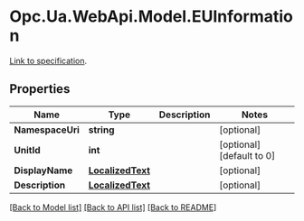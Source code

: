 # Opc.Ua.WebApi.Model.EUInformation
[Link to specification](https://reference.opcfoundation.org/v105/Core/docs/Part8/5.6.3/#5.6.3.3).

## Properties

Name | Type | Description | Notes
------------ | ------------- | ------------- | -------------
**NamespaceUri** | **string** |  | [optional] 
**UnitId** | **int** |  | [optional] [default to 0]
**DisplayName** | [**LocalizedText**](LocalizedText.md) |  | [optional] 
**Description** | [**LocalizedText**](LocalizedText.md) |  | [optional] 

[[Back to Model list]](../README.md#documentation-for-models) [[Back to API list]](../README.md#documentation-for-api-endpoints) [[Back to README]](../README.md)

